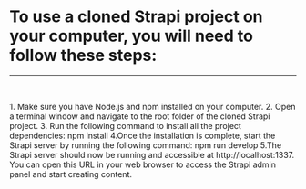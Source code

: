<h1>To use a cloned Strapi project on your computer, you will need to follow these steps:</h1>
<hr><br>
<p>
1. Make sure you have Node.js and npm installed on your computer.
2. Open a terminal window and navigate to the root folder of the cloned Strapi project.
3. Run the following command to install all the project dependencies: npm install
4.Once the installation is complete, start the Strapi server by running the following command: npm run develop
5.The Strapi server should now be running and accessible at http://localhost:1337. You can open this URL in your web browser to access the Strapi admin panel and start creating content.</p>
